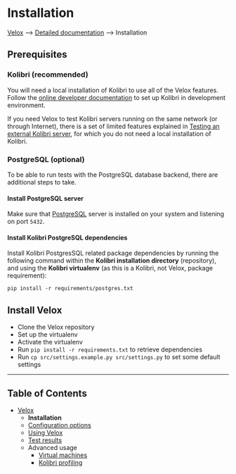 # Installation
[Velox](../README.md) ⟶ [Detailed documentation](../README.md#detailed-documentation) ⟶ Installation

## Prerequisites

### Kolibri (recommended)
You will need a local installation of Kolibri to use all of the Velox features. Follow the [online developer documentation](http://kolibri-dev.readthedocs.io/en/develop/) to set up Kolibri in development environment.

If you need Velox to test Kolibri servers running on the same network (or through Internet), there is a set of limited features explained in [Testing an external Kolibri server](./using-velox-externally.md), for which you do not need a local installation of Kolibri.

### PostgreSQL (optional)
To be able to run tests with the PostgreSQL database backend, there are additional steps to take.

#### Install PostgreSQL server
Make sure that [PostgreSQL](https://www.postgresql.org/) server is installed on your system and listening on port `5432`.

#### Install Kolibri PostgreSQL dependencies
Install Kolibri PostgresSQL related package dependencies by running the following command within the **Kolibri installation directory** (repository), and using the **Kolibri virtualenv** (as this is a Kolibri, not Velox, package requirement):

```pip install -r requirements/postgres.txt```

## Install Velox
- Clone the Velox repository
- Set up the virtualenv
- Activate the virtualenv
- Run `pip install -r requirements.txt` to retrieve dependencies
- Run `cp src/settings.example.py src/settings.py` to set some default settings

------

## Table of Contents

- [Velox](../README.md)
  - **Installation**
  - [Configuration options](./configuration-options.md)
  - [Using Velox](./using-velox.md)
  - [Test results](./test-results.md)
  - Advanced usage
    - [Virtual machines](./advanced-usage-vms.md)
    - [Kolibri profiling](./advanced-usage-profiling.md)
